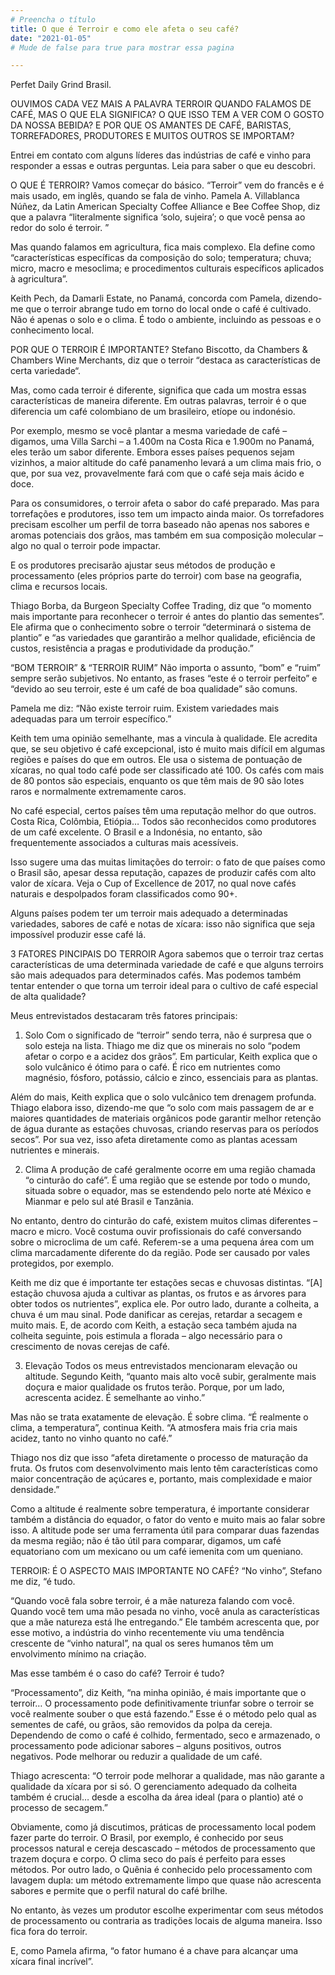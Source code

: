 ```yaml
---
# Preencha o título
title: O que é Terroir e como ele afeta o seu café?
date: "2021-01-05"
# Mude de false para true para mostrar essa pagina

---
```

 

Perfet Daily Grind Brasil.

 OUVIMOS CADA VEZ MAIS A PALAVRA TERROIR QUANDO FALAMOS DE CAFÉ, MAS O QUE ELA SIGNIFICA? O QUE ISSO TEM A VER COM O GOSTO DA NOSSA BEBIDA? E POR QUE OS AMANTES DE CAFÉ, BARISTAS, TORREFADORES, PRODUTORES E MUITOS OUTROS SE IMPORTAM?

Entrei em contato com alguns líderes das indústrias de café e vinho para responder a essas e outras perguntas. Leia para saber o que eu descobri.

O QUE É TERROIR?
Vamos começar do básico. “Terroir” vem do francês e é mais usado, em inglês, quando se fala de vinho. Pamela A. Villablanca Núñez, da Latin American Specialty Coffee Alliance e Bee Coffee Shop, diz que a palavra “literalmente significa ‘solo, sujeira’; o que você pensa ao redor do solo é terroir. ”

Mas quando falamos em agricultura, fica mais complexo. Ela define como “características específicas da composição do solo; temperatura; chuva; micro, macro e mesoclima; e procedimentos culturais específicos aplicados à agricultura”.

Keith Pech, da Damarli Estate, no Panamá, concorda com Pamela, dizendo-me que o terroir abrange tudo em torno do local onde o café é cultivado. Não é apenas o solo e o clima. É todo o ambiente, incluindo as pessoas e o conhecimento local.

POR QUE O TERROIR É IMPORTANTE?
Stefano Biscotto, da Chambers & Chambers Wine Merchants, diz que o terroir “destaca as características de certa variedade“.

Mas, como cada terroir é diferente, significa que cada um mostra essas características de maneira diferente. Em outras palavras, terroir é o que diferencia um café colombiano de um brasileiro, etíope ou indonésio.

Por exemplo, mesmo se você plantar a mesma variedade de café – digamos, uma Villa Sarchi – a 1.400m na Costa Rica e 1.900m no Panamá, eles terão um sabor diferente. Embora esses países pequenos sejam vizinhos, a maior altitude do café panamenho levará a um clima mais frio, o que, por sua vez, provavelmente fará com que o café seja mais ácido e doce.

Para os consumidores, o terroir afeta o sabor do café preparado. Mas para torrefações e produtores, isso tem um impacto ainda maior. Os torrefadores precisam escolher um perfil de torra baseado não apenas nos sabores e aromas potenciais dos grãos, mas também em sua composição molecular – algo no qual o terroir pode impactar.

E os produtores precisarão ajustar seus métodos de produção e processamento (eles próprios parte do terroir) com base na geografia, clima e recursos locais.

Thiago Borba, da Burgeon Specialty Coffee Trading, diz que “o momento mais importante para reconhecer o terroir é antes do plantio das sementes”. Ele afirma que o conhecimento sobre o terroir “determinará o sistema de plantio” e “as variedades que garantirão a melhor qualidade, eficiência de custos, resistência a pragas e produtividade da produção.”  

“BOM TERROIR” & “TERROIR RUIM”
Não importa o assunto, “bom” e “ruim” sempre serão subjetivos. No entanto, as frases “este é o terroir perfeito” e “devido ao seu terroir, este é um café de boa qualidade” são comuns.

Pamela me diz: “Não existe terroir ruim. Existem variedades mais adequadas para um terroir específico.”

Keith tem uma opinião semelhante, mas a vincula à qualidade. Ele acredita que, se seu objetivo é café excepcional, isto é muito mais difícil em algumas regiões e países do que em outros. Ele usa o sistema de pontuação de xícaras, no qual todo café pode ser classificado até 100. Os cafés com mais de 80 pontos são especiais, enquanto os que têm mais de 90 são lotes raros e normalmente extremamente caros.

No café especial, certos países têm uma reputação melhor do que outros. Costa Rica, Colômbia, Etiópia… Todos são reconhecidos como produtores de um café excelente. O Brasil e a Indonésia, no entanto, são frequentemente associados a culturas mais acessíveis.

Isso sugere uma das muitas limitações do terroir: o fato de que países como o Brasil são, apesar dessa reputação, capazes de produzir cafés com alto valor de xícara. Veja o Cup of Excellence de 2017, no qual nove cafés naturais e despolpados foram classificados como 90+.

Alguns países podem ter um terroir mais adequado a determinadas variedades, sabores de café e notas de xícara: isso não significa que seja impossível produzir esse café lá.

3 FATORES PINCIPAIS DO TERROIR
Agora sabemos que o terroir traz certas características de uma determinada variedade de café e que alguns terroirs são mais adequados para determinados cafés. Mas podemos também tentar entender o que torna um terroir ideal para o cultivo de café especial de alta qualidade?

Meus entrevistados destacaram três fatores principais:

1. Solo
Com o significado de “terroir” sendo terra, não é surpresa que o solo esteja na lista. Thiago me diz que os minerais no solo “podem afetar o corpo e a acidez dos grãos”. Em particular, Keith explica que o solo vulcânico é ótimo para o café. É rico em nutrientes como magnésio, fósforo, potássio, cálcio e zinco, essenciais para as plantas.

Além do mais, Keith explica que o solo vulcânico tem drenagem profunda. Thiago elabora isso, dizendo-me que “o solo com mais passagem de ar e maiores quantidades de materiais orgânicos pode garantir melhor retenção de água durante as estações chuvosas, criando reservas para os períodos secos”. Por sua vez, isso afeta diretamente como as plantas acessam nutrientes e minerais.

2. Clima
A produção de café geralmente ocorre em uma região chamada “o cinturão do café”. É uma região que se estende por todo o mundo, situada sobre o equador, mas se estendendo pelo norte até México e Mianmar e pelo sul até Brasil e Tanzânia.

No entanto, dentro do cinturão do café, existem muitos climas diferentes – macro e micro. Você costuma ouvir profissionais do café conversando sobre o microclima de um café. Referem-se a uma pequena área com um clima marcadamente diferente do da região. Pode ser causado por vales protegidos, por exemplo.

Keith me diz que é importante ter estações secas e chuvosas distintas. “[A] estação chuvosa ajuda a cultivar as plantas, os frutos e as árvores para obter todos os nutrientes”, explica ele. Por outro lado, durante a colheita, a chuva é um mau sinal. Pode danificar as cerejas, retardar a secagem e muito mais. E, de acordo com Keith, a estação seca também ajuda na colheita seguinte, pois estimula a florada – algo necessário para o crescimento de novas cerejas de café.

3. Elevação
Todos os meus entrevistados mencionaram elevação ou altitude. Segundo Keith, “quanto mais alto você subir, geralmente mais doçura e maior qualidade os frutos terão. Porque, por um lado, acrescenta acidez. É semelhante ao vinho.”

Mas não se trata exatamente de elevação. É sobre clima. “É realmente o clima, a temperatura”, continua Keith. “A atmosfera mais fria cria mais acidez, tanto no vinho quanto no café.”

Thiago nos diz que isso “afeta diretamente o processo de maturação da fruta. Os frutos com desenvolvimento mais lento têm características como maior concentração de açúcares e, portanto, mais complexidade e maior densidade.”

Como a altitude é realmente sobre temperatura, é importante considerar também a distância do equador, o fator do vento e muito mais ao falar sobre isso. A altitude pode ser uma ferramenta útil para comparar duas fazendas da mesma região; não é tão útil para comparar, digamos, um café equatoriano com um mexicano ou um café iemenita com um queniano.

TERROIR: É O ASPECTO MAIS IMPORTANTE NO CAFÉ?
“No vinho”, Stefano me diz, “é tudo.

“Quando você fala sobre terroir, é a mãe natureza falando com você. Quando você tem uma mão pesada no vinho, você anula as características que a mãe natureza está lhe entregando.” Ele também acrescenta que, por esse motivo, a indústria do vinho recentemente viu uma tendência crescente de “vinho natural”, na qual os seres humanos têm um envolvimento mínimo na criação.

Mas esse também é o caso do café? Terroir é tudo?

“Processamento”, diz Keith, “na minha opinião, é mais importante que o terroir… O processamento pode definitivamente triunfar sobre o terroir se você realmente souber o que está fazendo.” Esse é o método pelo qual as sementes de café, ou grãos, são removidos da polpa da cereja. Dependendo de como o café é colhido, fermentado, seco e armazenado, o processamento pode adicionar sabores – alguns positivos, outros negativos. Pode melhorar ou reduzir a qualidade de um café.

Thiago acrescenta: “O terroir pode melhorar a qualidade, mas não garante a qualidade da xícara por si só. O gerenciamento adequado da colheita também é crucial… desde a escolha da área ideal (para o plantio) até o processo de secagem.”

Obviamente, como já discutimos, práticas de processamento local podem fazer parte do terroir. O Brasil, por exemplo, é conhecido por seus processos natural e cereja descascado – métodos de processamento que trazem doçura e corpo. O clima seco do país é perfeito para esses métodos. Por outro lado, o Quênia é conhecido pelo processamento com lavagem dupla: um método extremamente limpo que quase não acrescenta sabores e permite que o perfil natural do café brilhe.

No entanto, às vezes um produtor escolhe experimentar com seus métodos de processamento ou contraria as tradições locais de alguma maneira. Isso fica fora do terroir.

E, como Pamela afirma, “o fator humano é a chave para alcançar uma xícara final incrível”.
